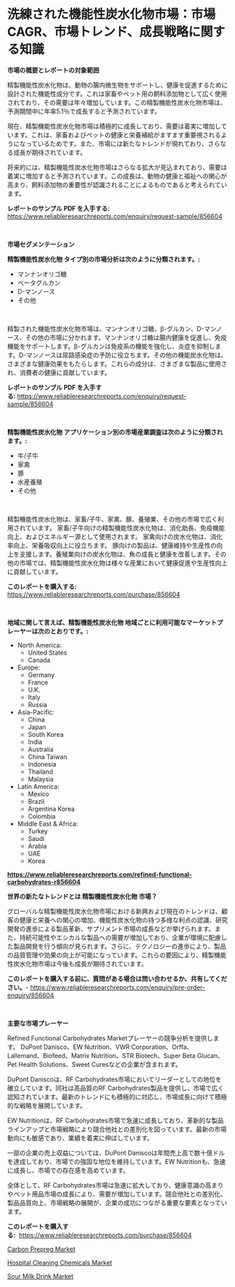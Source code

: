 <p><h1>洗練された機能性炭水化物市場：市場CAGR、市場トレンド、成長戦略に関する知識</h1></p><p><strong>市場の概要とレポートの対象範囲</strong></p>
<p><p>精製機能性炭水化物は、動物の腸内微生物をサポートし、健康を促進するために設計された機能性成分です。これは家畜やペット用の飼料添加物として広く使用されており、その需要は年々増加しています。この精製機能性炭水化物市場は、予測期間中に年率5.1％で成長すると予測されています。</p><p>現在、精製機能性炭水化物市場は積極的に成長しており、需要は着実に増加しています。これは、家畜およびペットの健康と栄養補給がますます重要視されるようになっているためです。また、市場には新たなトレンドが現れており、さらなる成長が期待されています。</p><p>将来的には、精製機能性炭水化物市場はさらなる拡大が見込まれており、需要は着実に増加すると予測されています。この成長は、動物の健康と福祉への関心が高まり、飼料添加物の重要性が認識されることによるものであると考えられています。</p></p>
<p><strong>レポートのサンプル PDF を入手する:</strong> <a href="https://www.reliableresearchreports.com/enquiry/request-sample/856604">https://www.reliableresearchreports.com/enquiry/request-sample/856604</a></p>
<p>&nbsp;</p>
<p><strong>市場セグメンテーション</strong></p>
<p><strong>精製機能性炭水化物 タイプ別の市場分析は次のように分類されます。:</strong></p>
<p><ul><li>マンナンオリゴ糖</li><li>ベータグルカン</li><li>D-マンノース</li><li>その他</li></ul></p>
<p>&nbsp;</p>
<p><p>精製された機能性炭水化物市場は、マンナンオリゴ糖、β-グルカン、D-マンノース、その他の市場に分かれます。マンナンオリゴ糖は腸内健康を促進し、免疫機能をサポートします。β-グルカンは免疫系の機能を強化し、炎症を抑制します。D-マンノースは尿路感染症の予防に役立ちます。その他の機能炭水化物は、さまざまな健康効果をもたらします。これらの成分は、さまざまな製品に使用され、消費者の健康に貢献しています。</p></p>
<p><strong>レポートのサンプル PDF を入手する:</strong>&nbsp;<a href="https://www.reliableresearchreports.com/enquiry/request-sample/856604">https://www.reliableresearchreports.com/enquiry/request-sample/856604</a></p>
<p>&nbsp;</p>
<p><strong> 精製機能性炭水化物 アプリケーション別の市場産業調査は次のように分類されます。:</strong></p>
<p><ul><li>牛/子牛</li><li>家禽</li><li>豚</li><li>水産養殖</li><li>その他</li></ul></p>
<p>&nbsp;</p>
<p><p>精製機能性炭水化物は、家畜/子牛、家禽、豚、養殖業、その他の市場で広く利用されています。 家畜/子牛向けの精製機能性炭水化物は、消化助長、免疫機能向上、およびエネルギー源として使用されます。 家禽向けの炭水化物は、消化率向上、栄養吸収向上に役立ちます。 豚向けの製品は、健康維持や生産性の向上を支援します。養殖業向けの炭水化物は、魚の成長と健康を改善します。その他の市場では、精製機能性炭水化物は様々な産業において健康促進や生産性向上に貢献しています。</p></p>
<p><strong>このレポートを購入する:</strong>&nbsp; <a href="https://www.reliableresearchreports.com/purchase/856604">https://www.reliableresearchreports.com/purchase/856604</a></p>
<p>&nbsp;</p>
<p><strong>地域に関して言えば、精製機能性炭水化物 地域ごとに利用可能なマーケットプレーヤーは次のとおりです。:</strong></p>
<p><ul>
    <li>
        North America:
        <ul>
            <li>United States</li>
            <li>Canada</li>
        </ul>
    </li>
    <li>
        Europe:
        <ul>
            <li>Germany</li>
            <li>France</li>
            <li>U.K.</li>
            <li>Italy</li>
            <li>Russia</li>
        </ul>
    </li>
    <li>
        Asia-Pacific:
        <ul>
            <li>China</li>
            <li>Japan</li>
            <li>South Korea</li>
            <li>India</li>
            <li>Australia</li>
            <li>China Taiwan</li>
            <li>Indonesia</li>
            <li>Thailand</li>
            <li>Malaysia</li>
        </ul>
    </li>
    <li>
        Latin America:
        <ul>
            <li>Mexico</li>
            <li>Brazil</li>
            <li>Argentina Korea</li>
            <li>Colombia</li>
        </ul>
    </li>
    <li>
        Middle East & Africa:
        <ul>
            <li>Turkey</li>
            <li>Saudi</li>
            <li>Arabia</li>
            <li>UAE</li>
            <li>Korea</li>
        </ul>
    </li>
    </ul></p>
<p><strong><a href="https://www.reliableresearchreports.com/refined-functional-carbohydrates-r856604">https://www.reliableresearchreports.com/refined-functional-carbohydrates-r856604</a></strong>&nbsp;</p>
<p><strong>世界の新たなトレンドとは 精製機能性炭水化物 市場？</strong></p>
<p><p>グローバルな精製機能性炭水化物市場における新興および現在のトレンドは、顧客の健康と栄養への関心の増加、機能性炭水化物の持つ多様な利点の認識、研究開発の進歩による製品革新、サプリメント市場の成長などが挙げられます。また、持続可能性やエシカルな製品への需要が増加しており、企業が環境に配慮した製品開発を行う傾向が見られます。さらに、テクノロジーの進歩により、製品の品質管理や効果の向上が可能になっています。これらの要因により、精製機能性炭水化物市場は今後も成長が期待されています。</p></p>
<p><strong>このレポートを購入する前に、質問がある場合は問い合わせるか、共有してください。</strong>- <a href="https://www.reliableresearchreports.com/enquiry/pre-order-enquiry/856604">https://www.reliableresearchreports.com/enquiry/pre-order-enquiry/856604</a></p>
<p>&nbsp;</p>
<p><strong>主要な市場プレーヤー</strong></p>
<p><p>Refined Functional Carbohydrates Marketプレーヤーの競争分析を提供します。 DuPont Danisco、EW Nutrition、VWR Corporation、Orffa、Lallemand、Biofeed、Matrix Nutrition、STR Biotech、Super Beta Glucan、Pet Health Solutions、Sweet Curesなどの企業が含まれます。</p><p>DuPont Daniscoは、RF Carbohydrates市場においてリーダーとしての地位を確立しています。同社は高品質のRF Carbohydrates製品を提供し、市場で広く認知されています。最新のトレンドにも積極的に対応し、市場成長に向けて積極的な戦略を展開しています。</p><p>EW Nutritionは、RF Carbohydrates市場で急速に成長しており、革新的な製品ラインアップと市場戦略により競合他社との差別化を図っています。最新の市場動向にも敏感であり、業績を着実に伸ばしています。</p><p>一部の企業の売上収益については、DuPont Daniscoは年間売上高で数十億ドルを達成しており、市場での強固な地位を維持しています。EW Nutritionも、急速に成長し、市場での存在感を高めています。</p><p>全体として、RF Carbohydrates市場は急速に拡大しており、健康意識の高まりやペット用品市場の成長により、需要が増加しています。競合他社との差別化、製品品質向上、市場戦略の展開が、企業の成功につながる重要な要素となっています。</p></p>
<p><strong>このレポートを購入する:</strong>&nbsp;&nbsp;<a href="https://www.reliableresearchreports.com/purchase/856604">https://www.reliableresearchreports.com/purchase/856604</a></p>
<p><p><a href="https://metal-farmhouse-e95.notion.site/Carbon-Prepreg-Market-Size-and-Examines-its-Market-Scope-with-a-Primary-Focus-on-Growth-Opportunit-37371890b6c54ce18f812f126d386aca">Carbon Prepreg Market</a></p><p><a href="https://crocus-run-b5a.notion.site/Hospital-Cleaning-Chemicals-Market-Size-and-Growth-Market-Segmentation-Regional-and-Country-Breakd-5c332ca49c194bfdad5f8ca3aa26b598">Hospital Cleaning Chemicals Market</a></p><p><a href="https://github.com/santosh758595/Market-Research-Report-List-4/blob/main/sour-milk-drink-market.md">Sour Milk Drink Market</a></p></p>